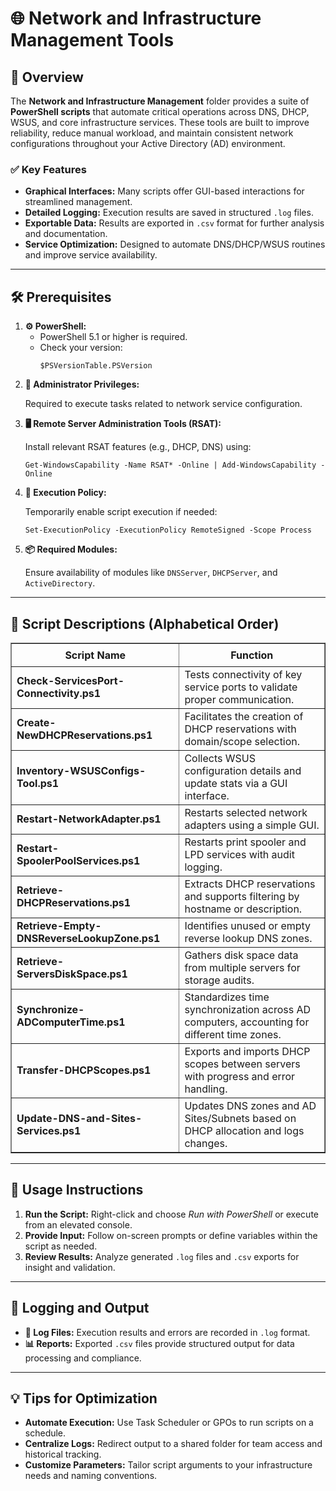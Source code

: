 <div>
  <h1>🌐 Network and Infrastructure Management Tools</h1>

  <h2>📝 Overview</h2>
  <p>
    The <strong>Network and Infrastructure Management</strong> folder provides a suite of 
    <strong>PowerShell scripts</strong> that automate critical operations across DNS, DHCP, WSUS, and core infrastructure services. 
    These tools are built to improve reliability, reduce manual workload, and maintain consistent network configurations 
    throughout your Active Directory (AD) environment.
  </p>

  <h3>✅ Key Features</h3>
  <ul>
    <li><strong>Graphical Interfaces:</strong> Many scripts offer GUI-based interactions for streamlined management.</li>
    <li><strong>Detailed Logging:</strong> Execution results are saved in structured <code>.log</code> files.</li>
    <li><strong>Exportable Data:</strong> Results are exported in <code>.csv</code> format for further analysis and documentation.</li>
    <li><strong>Service Optimization:</strong> Designed to automate DNS/DHCP/WSUS routines and improve service availability.</li>
  </ul>

  <hr />

  <h2>🛠️ Prerequisites</h2>
  <ol>
    <li>
      <strong>⚙️ PowerShell:</strong>
      <ul>
        <li>PowerShell 5.1 or higher is required.</li>
        <li>Check your version:
          <pre><code>$PSVersionTable.PSVersion</code></pre>
        </li>
      </ul>
    </li>
    <li>
      <strong>🔑 Administrator Privileges:</strong>
      <p>Required to execute tasks related to network service configuration.</p>
    </li>
    <li>
      <strong>🖥️ Remote Server Administration Tools (RSAT):</strong>
      <p>Install relevant RSAT features (e.g., DHCP, DNS) using:</p>
      <pre><code>Get-WindowsCapability -Name RSAT* -Online | Add-WindowsCapability -Online</code></pre>
    </li>
    <li>
      <strong>🔧 Execution Policy:</strong>
      <p>Temporarily enable script execution if needed:</p>
      <pre><code>Set-ExecutionPolicy -ExecutionPolicy RemoteSigned -Scope Process</code></pre>
    </li>
    <li>
      <strong>📦 Required Modules:</strong>
      <p>Ensure availability of modules like <code>DNSServer</code>, <code>DHCPServer</code>, and <code>ActiveDirectory</code>.</p>
    </li>
  </ol>

  <hr />

  <h2>📜 Script Descriptions (Alphabetical Order)</h2>
  <table border="1" style="border-collapse: collapse; width: 100%;">
    <thead>
      <tr>
        <th style="padding: 8px;">Script Name</th>
        <th style="padding: 8px;">Function</th>
      </tr>
    </thead>
    <tbody>
      <tr><td><strong>Check-ServicesPort-Connectivity.ps1</strong></td><td>Tests connectivity of key service ports to validate proper communication.</td></tr>
      <tr><td><strong>Create-NewDHCPReservations.ps1</strong></td><td>Facilitates the creation of DHCP reservations with domain/scope selection.</td></tr>
      <tr><td><strong>Inventory-WSUSConfigs-Tool.ps1</strong></td><td>Collects WSUS configuration details and update stats via a GUI interface.</td></tr>
      <tr><td><strong>Restart-NetworkAdapter.ps1</strong></td><td>Restarts selected network adapters using a simple GUI.</td></tr>
      <tr><td><strong>Restart-SpoolerPoolServices.ps1</strong></td><td>Restarts print spooler and LPD services with audit logging.</td></tr>
      <tr><td><strong>Retrieve-DHCPReservations.ps1</strong></td><td>Extracts DHCP reservations and supports filtering by hostname or description.</td></tr>
      <tr><td><strong>Retrieve-Empty-DNSReverseLookupZone.ps1</strong></td><td>Identifies unused or empty reverse lookup DNS zones.</td></tr>
      <tr><td><strong>Retrieve-ServersDiskSpace.ps1</strong></td><td>Gathers disk space data from multiple servers for storage audits.</td></tr>
      <tr><td><strong>Synchronize-ADComputerTime.ps1</strong></td><td>Standardizes time synchronization across AD computers, accounting for different time zones.</td></tr>
      <tr><td><strong>Transfer-DHCPScopes.ps1</strong></td><td>Exports and imports DHCP scopes between servers with progress and error handling.</td></tr>
      <tr><td><strong>Update-DNS-and-Sites-Services.ps1</strong></td><td>Updates DNS zones and AD Sites/Subnets based on DHCP allocation and logs changes.</td></tr>
    </tbody>
  </table>

  <hr />

  <h2>🚀 Usage Instructions</h2>
  <ol>
    <li><strong>Run the Script:</strong> Right-click and choose <em>Run with PowerShell</em> or execute from an elevated console.</li>
    <li><strong>Provide Input:</strong> Follow on-screen prompts or define variables within the script as needed.</li>
    <li><strong>Review Results:</strong> Analyze generated <code>.log</code> files and <code>.csv</code> exports for insight and validation.</li>
  </ol>

  <hr />

  <h2>📝 Logging and Output</h2>
  <ul>
    <li><strong>📄 Log Files:</strong> Execution results and errors are recorded in <code>.log</code> format.</li>
    <li><strong>📊 Reports:</strong> Exported <code>.csv</code> files provide structured output for data processing and compliance.</li>
  </ul>

  <hr />

  <h2>💡 Tips for Optimization</h2>
  <ul>
    <li><strong>Automate Execution:</strong> Use Task Scheduler or GPOs to run scripts on a schedule.</li>
    <li><strong>Centralize Logs:</strong> Redirect output to a shared folder for team access and historical tracking.</li>
    <li><strong>Customize Parameters:</strong> Tailor script arguments to your infrastructure needs and naming conventions.</li>
  </ul>
</div>
